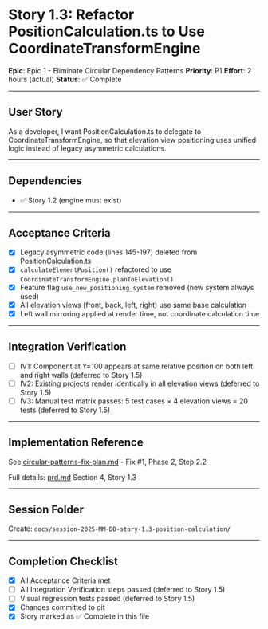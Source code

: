 # Story 1.3: Refactor PositionCalculation.ts to Use CoordinateTransformEngine

**Epic**: Epic 1 - Eliminate Circular Dependency Patterns
**Priority**: P1
**Effort**: 2 hours (actual)
**Status**: ✅ Complete

---

## User Story

As a developer,
I want PositionCalculation.ts to delegate to CoordinateTransformEngine,
so that elevation view positioning uses unified logic instead of legacy asymmetric calculations.

---

## Dependencies

- ✅ Story 1.2 (engine must exist)

---

## Acceptance Criteria

- [x] Legacy asymmetric code (lines 145-197) deleted from PositionCalculation.ts
- [x] `calculateElementPosition()` refactored to use `CoordinateTransformEngine.planToElevation()`
- [x] Feature flag `use_new_positioning_system` removed (new system always used)
- [x] All elevation views (front, back, left, right) use same base calculation
- [x] Left wall mirroring applied at render time, not coordinate calculation time

---

## Integration Verification

- [ ] IV1: Component at Y=100 appears at same relative position on both left and right walls (deferred to Story 1.5)
- [ ] IV2: Existing projects render identically in all elevation views (deferred to Story 1.5)
- [ ] IV3: Manual test matrix passes: 5 test cases × 4 elevation views = 20 tests (deferred to Story 1.5)

---

## Implementation Reference

See [circular-patterns-fix-plan.md](../circular-patterns-fix-plan.md) - Fix #1, Phase 2, Step 2.2

Full details: [prd.md](../prd.md) Section 4, Story 1.3

---

## Session Folder

Create: `docs/session-2025-MM-DD-story-1.3-position-calculation/`

---

## Completion Checklist

- [x] All Acceptance Criteria met
- [ ] All Integration Verification steps passed (deferred to Story 1.5)
- [ ] Visual regression tests passed (deferred to Story 1.5)
- [x] Changes committed to git
- [x] Story marked as ✅ Complete in this file

